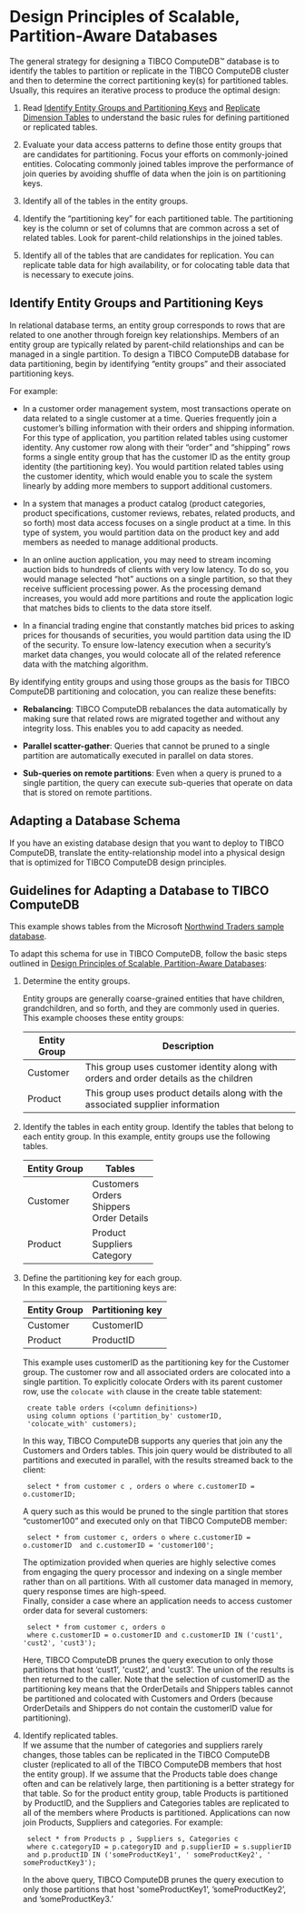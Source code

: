 # Design Principles of Scalable, Partition-Aware Databases
<a id="design-schema"></a>

The general strategy for designing a TIBCO ComputeDB™ database is to identify the tables to partition or replicate in the TIBCO ComputeDB cluster and then to determine the correct partitioning key(s) for partitioned tables. Usually, this requires an iterative process to produce the optimal design:

1. Read [Identify Entity Groups and Partitioning Keys](#entity_groups) and [Replicate Dimension Tables](optimizing_query_latency.md#partition-replicate) to understand the basic rules for defining partitioned or replicated tables.

2. Evaluate your data access patterns to define those entity groups that are candidates for partitioning. Focus your efforts on commonly-joined entities. Colocating commonly joined tables improve the performance of join queries by avoiding shuffle of data when the join is on partitioning keys.

3. Identify all of the tables in the entity groups.

4. Identify the “partitioning key” for each partitioned table. The partitioning key is the column or set of columns that are common across a set of related tables. Look for parent-child relationships in the joined tables.

5. Identify all of the tables that are candidates for replication. You can replicate table data for high availability, or for colocating table data that is necessary to execute joins.

<a id="entity_groups"></a>
## Identify Entity Groups and Partitioning Keys

In relational database terms, an entity group corresponds to rows that are related to one another through foreign key relationships. Members of an entity group are typically related by parent-child relationships and can be managed in a single partition. To design a TIBCO ComputeDB database for data partitioning, begin by identifying “entity groups” and their associated partitioning keys.

For example:

* In a customer order management system, most transactions operate on data related to a single customer at a time. Queries frequently join a customer’s billing information with their orders and shipping information. For this type of application, you partition related tables using customer identity. Any customer row along with their “order” and “shipping” rows forms a single entity group that has the customer ID as the entity group identity (the partitioning key). You would partition related tables using the customer identity, which would enable you to scale the system linearly by adding more members to support additional customers.

* In a system that manages a product catalog (product categories, product specifications, customer reviews, rebates, related products, and so forth) most data access focuses on a single product at a time. In this type of system, you would partition data on the product key and add members as needed to manage additional products.

* In an online auction application, you may need to stream incoming auction bids to hundreds of clients with very low latency. To do so, you would manage selected “hot” auctions on a single partition, so that they receive sufficient processing power. As the processing demand increases, you would add more partitions and route the application logic that matches bids to clients to the data store itself.

* In a financial trading engine that constantly matches bid prices to asking prices for thousands of securities, you would partition data using the ID of the security. To ensure low-latency execution when a security’s market data changes, you would colocate all of the related reference data with the matching algorithm.

  
By identifying entity groups and using those groups as the basis for TIBCO ComputeDB partitioning and colocation, you can realize these benefits:

* **Rebalancing**: TIBCO ComputeDB rebalances the data automatically by making sure that related rows are migrated together and without any integrity loss. This enables you to add capacity as needed.

* **Parallel scatter-gather**: Queries that cannot be pruned to a single partition are automatically executed in parallel on data stores. 

* **Sub-queries on remote partitions**: Even when a query is pruned to a single partition, the query can execute sub-queries that operate on data that is stored on remote partitions.

<a id="adapting_existing_schema"></a>
## Adapting a Database Schema

If you have an existing database design that you want to deploy to TIBCO ComputeDB, translate the entity-relationship model into a physical design that is optimized for TIBCO ComputeDB design principles.

## Guidelines for Adapting a Database to TIBCO ComputeDB
This example shows tables from the Microsoft [Northwind Traders sample database](https://www.microsoft.com/en-us/download/details.aspx?id=23654).

To adapt this schema for use in TIBCO ComputeDB, follow the basic steps outlined in [Design Principles of Scalable, Partition-Aware Databases](#design-schema):

1. Determine the entity groups.

	Entity groups are generally coarse-grained entities that have children, grandchildren, and so forth, and they are commonly used in queries. This example chooses these entity groups:

    | Entity Group | Description |
    |--------|--------|
    |Customer|This group uses customer identity along with orders and order details as the children|
    |Product|This group uses product details along with the associated supplier information|

2. Identify the tables in each entity group.
	Identify the tables that belong to each entity group. In this example, entity groups use the following tables.

    | Entity Group |Tables |
    |--------|--------|
    |Customer|Customers </br>Orders</br>Shippers</br>Order Details|
    |Product|Product</br>Suppliers</br>Category|

3. Define the partitioning key for each group.</br>
	In this example, the partitioning keys are:

    | Entity Group |Partitioning key |
    |--------|--------|
    |Customer|CustomerID|
    |Product|ProductID|

    This example uses customerID as the partitioning key for the Customer group. The customer row and all associated orders are colocated into a single partition. To explicitly colocate Orders with its parent customer row, use the `colocate with` clause in the create table statement:
		
		create table orders (<column definitions>) 
		using column options ('partition_by' customerID, 
		'colocate_with' customers);

    In this way, TIBCO ComputeDB supports any queries that join any the Customers and Orders tables. This join query would be distributed to all partitions and executed in parallel, with the results streamed back to the client:

	    select * from customer c , orders o where c.customerID = o.customerID;

    A query such as this would be pruned to the single partition that stores “customer100” and executed only on that TIBCO ComputeDB member:

	    select * from customer c, orders o where c.customerID = o.customerID  and c.customerID = 'customer100';

    The optimization provided when queries are highly selective comes from engaging the query processor and indexing on a single member rather than on all partitions. With all customer data managed in memory, query response times are high-speed. </br>
    Finally, consider a case where an application needs to access customer order data for several customers:

        select * from customer c, orders o 
        where c.customerID = o.customerID and c.customerID IN ('cust1', 'cust2', 'cust3');
    
    Here, TIBCO ComputeDB prunes the query execution to only those partitions that host ‘cust1’, 'cust2’, and 'cust3’. The union of the results is then returned to the caller.
    Note that the selection of customerID as the partitioning key means that the OrderDetails and Shippers tables cannot be partitioned and colocated with Customers and Orders (because OrderDetails and Shippers do not contain the customerID value for partitioning). 

4. Identify replicated tables.</br>
	If we assume that the number of categories and suppliers rarely changes, those tables can be replicated in the TIBCO ComputeDB cluster (replicated to all of the TIBCO ComputeDB members that host the entity group). If we assume that the Products table does change often and can be relatively large, then partitioning is a better strategy for that table.
	So for the product entity group, table Products is partitioned by ProductID, and the Suppliers and Categories tables are replicated to all of the members where Products is partitioned.
	Applications can now join Products, Suppliers and categories. For example:

        select * from Products p , Suppliers s, Categories c 
		where c.categoryID = p.categoryID and p.supplierID = s.supplierID 
		and p.productID IN ('someProductKey1', ' someProductKey2', ' someProductKey3');
    

	In the above query, TIBCO ComputeDB prunes the query execution to only those partitions that host 'someProductKey1’, ’someProductKey2’, and ’someProductKey3.’
